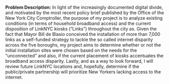 **Problem Description:**
In light of the increasingly documented digital divide, and motivated by the most recent policy brief published by the Office of the New York City Comptroller, the purpose of my project is to analyze existing conditions (in terms of household broadband access) and the current disposition of LinkNYC kiosks (“Links”) throughout the city as. Given the fact that Mayor Bill de Blasio conceived the installation of more than 7,000 links as a self-funded strategy to tackle the so called internet disparity across the five boroughs, my project aims to determine whether or not the initial installation sites were chosen based on the needs for the “unconnected” and also, if the current placement of kiosks accentuates the broadband access disparity. Lastly, and as a way to look forward, I will review future LinkNYC locations and, hopefully, determine if the public/private partnership will prioritize New Yorkers lacking access to the internet. 
